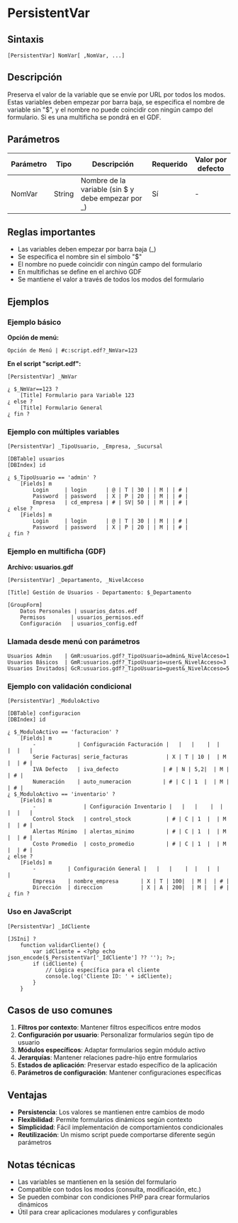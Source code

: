 # PersistentVar

## Sintaxis

```
[PersistentVar] NomVar[ ,NomVar, ...]
```

## Descripción

Preserva el valor de la variable que se envíe por URL por todos los modos. Estas variables deben empezar por barra baja, se especifica el nombre de variable sin "$", y el nombre no puede coincidir con ningún campo del formulario. Si es una multificha se pondrá en el GDF.

## Parámetros

| Parámetro | Tipo | Descripción | Requerido | Valor por defecto |
|-----------|------|-------------|-----------|-------------------|
| NomVar | String | Nombre de la variable (sin $ y debe empezar por _) | Sí | - |

## Reglas importantes

- Las variables deben empezar por barra baja (_)
- Se especifica el nombre sin el símbolo "$"
- El nombre no puede coincidir con ningún campo del formulario
- En multifichas se define en el archivo GDF
- Se mantiene el valor a través de todos los modos del formulario

## Ejemplos

### Ejemplo básico

**Opción de menú:**
```
Opción de Menú | #c:script.edf?_NmVar=123
```

**En el script "script.edf":**
```
[PersistentVar] _NmVar

¿ $_NmVar==123 ?
    [Title] Formulario para Variable 123
¿ else ?
    [Title] Formulario General
¿ fin ?
```

### Ejemplo con múltiples variables
```
[PersistentVar] _TipoUsuario, _Empresa, _Sucursal

[DBTable] usuarios
[DBIndex] id

¿ $_TipoUsuario == 'admin' ?
    [Fields] m
        Login     | login      | @ | T | 30 | | M | | # |
        Password  | password   | X | P | 20 | | M | | # |
        Empresa   | cd_empresa | # | SV| 50 | | M | | # |
¿ else ?
    [Fields] m
        Login     | login      | @ | T | 30 | | M | | # |
        Password  | password   | X | P | 20 | | M | | # |
¿ fin ?
```

### Ejemplo en multificha (GDF)
**Archivo: usuarios.gdf**
```
[PersistentVar] _Departamento, _NivelAcceso

[Title] Gestión de Usuarios - Departamento: $_Departamento

[GroupForm]
    Datos Personales | usuarios_datos.edf
    Permisos        | usuarios_permisos.edf
    Configuración   | usuarios_config.edf
```

### Llamada desde menú con parámetros
```
Usuarios Admin    | GmR:usuarios.gdf?_TipoUsuario=admin&_NivelAcceso=1
Usuarios Básicos  | GmR:usuarios.gdf?_TipoUsuario=user&_NivelAcceso=3
Usuarios Invitados| GcR:usuarios.gdf?_TipoUsuario=guest&_NivelAcceso=5
```

### Ejemplo con validación condicional
```
[PersistentVar] _ModuloActivo

[DBTable] configuracion
[DBIndex] id

¿ $_ModuloActivo == 'facturacion' ?
    [Fields] m
        -             | Configuración Facturación |   |   |    |  |   |  |   |
        Serie Facturas| serie_facturas            | X | T | 10 |  | M |  | # |
        IVA Defecto   | iva_defecto              | # | N | 5,2|  | M |  | # |
        Numeración    | auto_numeracion          | # | C | 1  |  | M |  | # |
¿ $_ModuloActivo == 'inventario' ?
    [Fields] m
        -               | Configuración Inventario |   |   |    |  |   |  |   |
        Control Stock   | control_stock           | # | C | 1  |  | M |  | # |
        Alertas Mínimo  | alertas_minimo          | # | C | 1  |  | M |  | # |
        Costo Promedio  | costo_promedio          | # | C | 1  |  | M |  | # |
¿ else ?
    [Fields] m
        -          | Configuración General |   |   |    |  |   |  |   |
        Empresa    | nombre_empresa       | X | T | 100|  | M |  | # |
        Dirección  | direccion            | X | A | 200|  | M |  | # |
¿ fin ?
```

### Uso en JavaScript
```
[PersistentVar] _IdCliente

[JSIni] ?
    function validarCliente() {
        var idCliente = <?php echo json_encode($_PersistentVar['_IdCliente'] ?? ''); ?>;
        if (idCliente) {
            // Lógica específica para el cliente
            console.log('Cliente ID: ' + idCliente);
        }
    }
```

## Casos de uso comunes

1. **Filtros por contexto**: Mantener filtros específicos entre modos
2. **Configuración por usuario**: Personalizar formularios según tipo de usuario
3. **Módulos específicos**: Adaptar formularios según módulo activo
4. **Jerarquías**: Mantener relaciones padre-hijo entre formularios
5. **Estados de aplicación**: Preservar estado específico de la aplicación
6. **Parámetros de configuración**: Mantener configuraciones específicas

## Ventajas

- **Persistencia**: Los valores se mantienen entre cambios de modo
- **Flexibilidad**: Permite formularios dinámicos según contexto
- **Simplicidad**: Fácil implementación de comportamientos condicionales
- **Reutilización**: Un mismo script puede comportarse diferente según parámetros

## Notas técnicas

- Las variables se mantienen en la sesión del formulario
- Compatible con todos los modos (consulta, modificación, etc.)
- Se pueden combinar con condiciones PHP para crear formularios dinámicos
- Útil para crear aplicaciones modulares y configurables